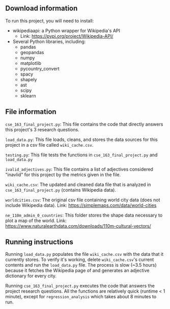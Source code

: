 ## Download information
To run this project, you will need to install:
* wikipediaapi: a Python wrapper for Wikipedia's API
  * Link: https://pypi.org/project/Wikipedia-API/
* Several Python libraries, including:
  * pandas
  * geopandas
  * numpy
  * matplotlib
  * pycountry_convert
  * spacy
  * shapely
  * ast
  * scipy
  * sklearn


## File information
`cse_163_final_project.py`: This file contains the code that directly
answers this project's 3 research questions.

`load_data.py`: This file loads, cleans, and stores the data sources for
this project in a csv file called `wiki_cache.csv`.

`testing.py`: This file tests the functions in `cse_163_final_project.py`
and `load_data.py`

`ivalid_adjectives.py`: This file contains a list of adjectives considered
"inavlid" for this project by the metrics given in the file.

`wiki_cache.csv`: The updated and cleaned data file that is analyzed in
`cse_163_final_project.py` (contains Wikipedia data).

`worldcities.csv`: The original csv file containing world city data
(does not include Wikipedia data).
Link: https://simplemaps.com/data/world-cities

`ne_110m_admin_0_countries`: This folder stores the shape data necessary to
plot a map of the world.
Link: https://www.naturalearthdata.com/downloads/110m-cultural-vectors/

## Running instructions
Running `load_data.py` populates the file `wiki_cache.csv` with the data that
it currently stores. To verify it's working, delete `wiki_cache.csv`'s current
contents and run the `load_data.py` file. The process is slow (~3.5 hours)
because it fetches the Wikipedia page of and generates an adjective dictionary
for every city.

Running `cse_163_final_project.py` executes the code that answers the project
research questions. All the functions are relatively quick
(runtime < 1 minute), except for `regression_analysis` which takes about 8
minutes to run.